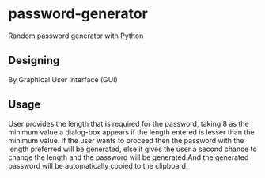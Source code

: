 # password-generator
Random password generator with Python

## Designing
By Graphical User Interface (GUI)


## Usage
User provides the length that is required for the password, taking 8 as the minimum value a dialog-box appears if the length entered is lesser than the minimum value.
If the user wants to proceed then the password with the length preferred will be generated, else it gives the user a second chance to change the length and the password will be generated.And the generated password will be automatically copied to the clipboard.

